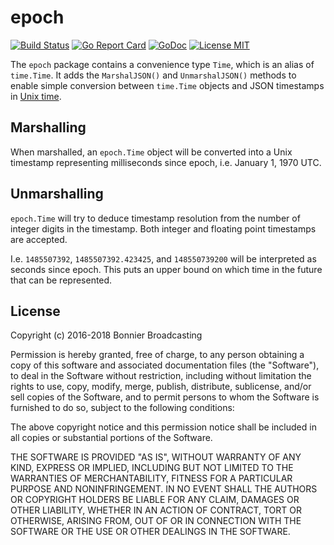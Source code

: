 # epoch

[![Build Status](https://travis-ci.org/TV4/epoch.svg?branch=master)](https://travis-ci.org/TV4/epoch)
[![Go Report Card](https://goreportcard.com/badge/github.com/TV4/epoch)](https://goreportcard.com/report/github.com/TV4/epoch)
[![GoDoc](https://img.shields.io/badge/godoc-reference-blue.svg?style=flat)](https://godoc.org/github.com/TV4/epoch)
[![License MIT](https://img.shields.io/badge/license-MIT-lightgrey.svg?style=flat)](https://github.com/TV4/epoch#license)

The `epoch` package contains a convenience type `Time`, which is an alias of
`time.Time`. It adds the `MarshalJSON()` and `UnmarshalJSON()` methods to enable
simple conversion between `time.Time` objects and JSON timestamps in [Unix
time](https://en.wikipedia.org/wiki/Unix_time).

## Marshalling

When marshalled, an `epoch.Time` object will be converted into a Unix timestamp
representing milliseconds since epoch, i.e. January 1, 1970 UTC.

## Unmarshalling

`epoch.Time` will try to deduce timestamp resolution from the number of integer
digits in the timestamp. Both integer and floating point timestamps are
accepted.

I.e. `1485507392`, `1485507392.423425`, and `148550739200` will be interpreted
as seconds since epoch. This puts an upper bound on which time in the future
that can be represented.

## License

Copyright (c) 2016-2018 Bonnier Broadcasting

Permission is hereby granted, free of charge, to any person obtaining a copy of
this software and associated documentation files (the "Software"), to deal in
the Software without restriction, including without limitation the rights to
use, copy, modify, merge, publish, distribute, sublicense, and/or sell copies of
the Software, and to permit persons to whom the Software is furnished to do so,
subject to the following conditions:

The above copyright notice and this permission notice shall be included in all
copies or substantial portions of the Software.

THE SOFTWARE IS PROVIDED "AS IS", WITHOUT WARRANTY OF ANY KIND, EXPRESS OR
IMPLIED, INCLUDING BUT NOT LIMITED TO THE WARRANTIES OF MERCHANTABILITY, FITNESS
FOR A PARTICULAR PURPOSE AND NONINFRINGEMENT. IN NO EVENT SHALL THE AUTHORS OR
COPYRIGHT HOLDERS BE LIABLE FOR ANY CLAIM, DAMAGES OR OTHER LIABILITY, WHETHER
IN AN ACTION OF CONTRACT, TORT OR OTHERWISE, ARISING FROM, OUT OF OR IN
CONNECTION WITH THE SOFTWARE OR THE USE OR OTHER DEALINGS IN THE SOFTWARE.
